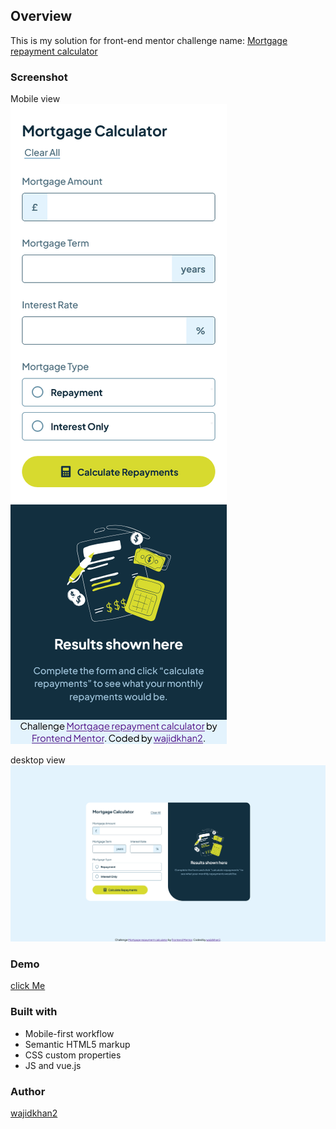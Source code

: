 ## Overview
This is my solution for front-end mentor challenge name: [Mortgage repayment calculator](https://www.frontendmentor.io/challenges/mortgage-repayment-calculator-Galx1LXK73)

### Screenshot
Mobile view\
![](./Screenshots/mobile.png)

desktop view\
![](./Screenshots/desktop.png)

### Demo
[click Me]()

### Built with
- Mobile-first workflow
- Semantic HTML5 markup
- CSS custom properties
- JS and vue.js


### Author 
[wajidkhan2](https://github.com/wajidkhan2)